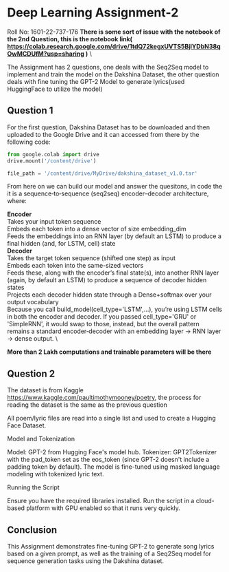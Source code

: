 # Deep Learning Assignment-2 
Roll No: 1601-22-737-176
**There is some sort of issue with the notebook of the 2nd Question, this is the notebook link( https://colab.research.google.com/drive/1tdQ72kegxUVTS5BjlYDbN38qOwMCDUfM?usp=sharing )** \

The Assignment has 2 questions, one deals with the Seq2Seq model to implement and train the model on the Dakshina Dataset, the other question deals with fine tuning the GPT-2 Model to generate lyrics(used HuggingFace to utilize the model)

## Question 1
For the first question, Dakshina Dataset has to be downloaded and then uploaded to the Google Drive and it can accessed from there by the following code:

```python 
from google.colab import drive
drive.mount('/content/drive')

file_path = '/content/drive/MyDrive/dakshina_dataset_v1.0.tar' 
```
From here on we can build our model and answer the quesitons, in code the it is a sequence‑to‑sequence (seq2seq) encoder–decoder architecture, where:

**Encoder** \
Takes your input token sequence \
Embeds each token into a dense vector of size embedding_dim \
Feeds the embeddings into an RNN layer (by default an LSTM) to produce a final hidden (and, for LSTM, cell) state \
**Decoder** \
Takes the target token sequence (shifted one step) as input \
Embeds each token into the same-sized vectors \
Feeds these, along with the encoder’s final state(s), into another RNN layer (again, by default an LSTM) to produce a sequence of decoder hidden states \
Projects each decoder hidden state through a Dense+softmax over your output vocabulary \
Because you call build_model(cell_type='LSTM',…), you’re using LSTM cells in both the encoder and decoder. If you passed cell_type='GRU' or 'SimpleRNN', it would swap to those, instead, but the overall pattern remains a standard encoder‑decoder with an embedding layer → RNN layer → dense output. \

**More than 2 Lakh computations and trainable parameters will be there**

## Question 2
The dataset is from Kaggle https://www.kaggle.com/paultimothymooney/poetry, the process for reading the dataset is the same as the previous question

All poem/lyric files are read into a single list and used to create a Hugging Face Dataset.

Model and Tokenization

Model: GPT-2 from Hugging Face's model hub.
Tokenizer: GPT2Tokenizer with the pad_token set as the eos_token (since GPT-2 doesn't include a padding token by default).
The model is fine-tuned using masked language modeling with tokenized lyric text.

Running the Script

Ensure you have the required libraries installed.
Run the script in a cloud-based platform with GPU enabled so that it runs very quickly.

## Conclusion

This Assignment demonstrates fine-tuning GPT-2 to generate song lyrics based on a given prompt, as well as the training of a Seq2Seq model for sequence generation tasks using the Dakshina dataset.


